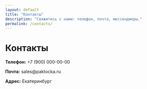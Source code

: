 ```yaml
---
layout: default
title: "Контакты"
description: "Свяжитесь с нами: телефон, почта, мессенджеры."
permalink: /contacts/
---
```

<h1>Контакты</h1>
<p><strong>Телефон:</strong> +7 (900) 000-00-00</p>
<p><strong>Почта:</strong> sales@paktocka.ru</p>
<p><strong>Адрес:</strong> Екатеринбург</p>
